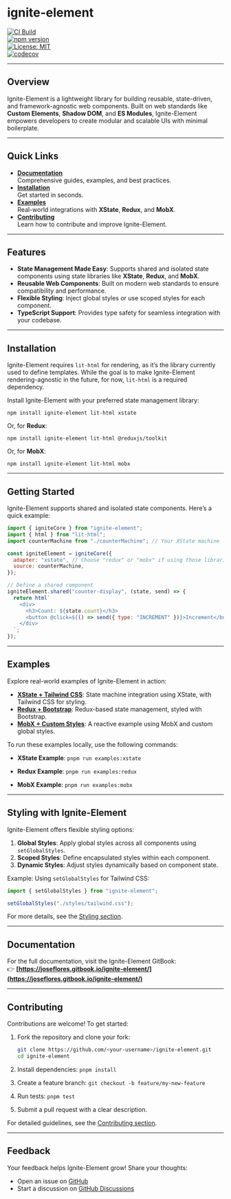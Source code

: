 # ignite-element

[![CI Build](https://github.com/0xjcf/ignite-element/actions/workflows/ci.yml/badge.svg)](https://github.com/0xjcf/ignite-element/actions/workflows/ci.yml)  
[![npm version](https://img.shields.io/npm/v/ignite-element.svg)](https://www.npmjs.com/package/ignite-element)  
[![License: MIT](https://img.shields.io/badge/License-MIT-yellow.svg)](https://opensource.org/licenses/MIT)  
[![codecov](https://codecov.io/github/0xjcf/ignite-element/graph/badge.svg?token=6SSFPOV9J8)](https://codecov.io/github/0xjcf/ignite-element)

---

## **Overview**

Ignite-Element is a lightweight library for building reusable, state-driven, and framework-agnostic web components. Built on web standards like **Custom Elements**, **Shadow DOM**, and **ES Modules**, Ignite-Element empowers developers to create modular and scalable UIs with minimal boilerplate.

---

## **Quick Links**

- **[Documentation](https://joseflores.gitbook.io/ignite-element/)**  
  Comprehensive guides, examples, and best practices.
- **[Installation](#installation)**  
  Get started in seconds.
- **[Examples](#examples)**  
  Real-world integrations with **XState**, **Redux**, and **MobX**.
- **[Contributing](#contributing)**  
  Learn how to contribute and improve Ignite-Element.

---

## **Features**

- **State Management Made Easy**: Supports shared and isolated state components using state libraries like **XState**, **Redux**, and **MobX**.
- **Reusable Web Components**: Built on modern web standards to ensure compatibility and performance.
- **Flexible Styling**: Inject global styles or use scoped styles for each component.
- **TypeScript Support**: Provides type safety for seamless integration with your codebase.

---

## **Installation**

Ignite-Element requires `lit-html` for rendering, as it’s the library currently used to define templates. While the goal is to make Ignite-Element rendering-agnostic in the future, for now, `lit-html` is a required dependency.

Install Ignite-Element with your preferred state management library:

`npm install ignite-element lit-html xstate`

Or, for **Redux**:

`npm install ignite-element lit-html @reduxjs/toolkit`

Or, for **MobX**:

`npm install ignite-element lit-html mobx`

---

## **Getting Started**

Ignite-Element supports shared and isolated state components. Here’s a quick example:

```javascript
import { igniteCore } from "ignite-element";
import { html } from "lit-html";
import counterMachine from "./counterMachine"; // Your XState machine

const igniteElement = igniteCore({
  adapter: "xstate", // Choose "redux" or "mobx" if using those libraries
  source: counterMachine,
});

// Define a shared component
igniteElement.shared("counter-display", (state, send) => {
  return html`
    <div>
      <h3>Count: ${state.count}</h3>
      <button @click=${() => send({ type: "INCREMENT" })}>Increment</button>
    </div>
  `;
});
```

---

## **Examples**

Explore real-world examples of Ignite-Element in action:

- [**XState + Tailwind CSS**](./src/examples/xstate): State machine integration using XState, with Tailwind CSS for styling.
- [**Redux + Bootstrap**](./src/examples/redux): Redux-based state management, styled with Bootstrap.
- [**MobX + Custom Styles**](./src/examples/mobx): A reactive example using MobX and custom global styles.

To run these examples locally, use the following commands:

- **XState Example**:
  `pnpm run examples:xstate`

- **Redux Example**:
  `pnpm run examples:redux`

- **MobX Example**:
  `pnpm run examples:mobx`

---

## **Styling with Ignite-Element**

Ignite-Element offers flexible styling options:

1. **Global Styles**: Apply global styles across all components using `setGlobalStyles`.
2. **Scoped Styles**: Define encapsulated styles within each component.
3. **Dynamic Styles**: Adjust styles dynamically based on component state.

Example: Using `setGlobalStyles` for Tailwind CSS:

```javascript
import { setGlobalStyles } from "ignite-element";

setGlobalStyles("./styles/tailwind.css");
```

For more details, see the [Styling section](https://joseflores.gitbook.io/ignite-element/styling).

---

## **Documentation**

For the full documentation, visit the Ignite-Element GitBook:  
👉 **[https://joseflores.gitbook.io/ignite-element/](https://joseflores.gitbook.io/ignite-element/)**

---

## **Contributing**

Contributions are welcome! To get started:

1. Fork the repository and clone your fork:

   ```bash
   git clone https://github.com/<your-username>/ignite-element.git
   cd ignite-element
   ```

2. Install dependencies:
   `pnpm install`

3. Create a feature branch:
   `git checkout -b feature/my-new-feature`

4. Run tests:
   `pnpm test`

5. Submit a pull request with a clear description.

For detailed guidelines, see the [Contributing section](https://joseflores.gitbook.io/ignite-element/contributing).

---

## **Feedback**

Your feedback helps Ignite-Element grow! Share your thoughts:

- Open an issue on [GitHub](https://github.com/0xjcf/Ignite-Element/issues)
- Start a discussion on [GitHub Discussions](https://github.com/0xjcf/Ignite-Element/discussions)
